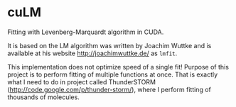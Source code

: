 cuLM
====

Fitting with Levenberg-Marquardt algorithm in CUDA.

It is based on the LM algorithm was written by Joachim Wuttke and is available at his website http://joachimwuttke.de/ as `lmfit`.

This implementation does not optimize speed of a single fit! Purpose of this project is to perform fitting of multiple functions at once. That is exactly what I need to do in project called ThunderSTORM (http://code.google.com/p/thunder-storm/), where I perform fitting of thousands of molecules.
